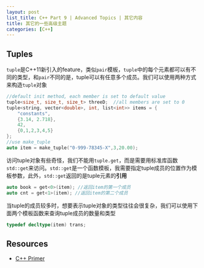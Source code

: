 ```yaml
---
layout: post
list_title: C++ Part 9 | Advanced Topics | 其它内容
title: 其它的一些高级主题
categories: [C++]
---
```


## Tuples

`tuple`是C++11新引入的feature，类似`pair`模板，`tuple`中的每个元素都可以有不同的类型，和`pair`不同的是，tuple可以有任意多个成员。我们可以使用两种方式来构造`tuple`对象

```cpp
//default init method, each member is set to default value
tuple<size_t, size_t, size_t> threeD;  //all members are set to 0
tuple<string, vector<double>, int, list<int>> items = {
    "constants",
    {3.14, 2.718},
    42,
    {0,1,2,3,4,5}
};
//use make_tuple
auto item = make_tuple("0-999-78345-X",3,20.00);
```
访问tuple对象有些奇怪，我们不能用`tuple.get`，而是需要用标准库函数`std::get`来访问。`std::get`是一个函数模板，我需要指定tuple成员的位置作为模板参数，此外，`std::get`返回的是tuple元素的**引用**

```cpp
auto book = get<0>(item); //返回item的第一个成员
auto cnt = get<1>(item); //返回item的第二个成员
```
当tuple的成员较多时，想要表示tuple对象的类型往往会很复杂，我们可以使用下面两个模板函数来查询tuple成员的数量和类型

```cpp
typedef decltype(item) trans;
```


## Resources

- [C++ Primer](http://www.charleshouserjr.com/Cplus2.pdf)